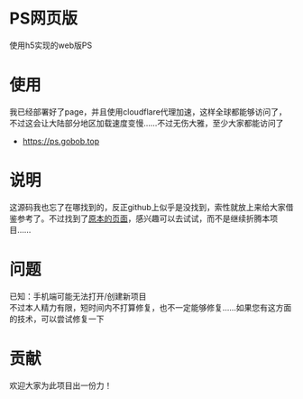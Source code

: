 # PS网页版
使用h5实现的web版PS

# 使用
我已经部署好了page，并且使用cloudflare代理加速，这样全球都能够访问了，不过这会让大陆部分地区加载速度变慢……不过无伤大雅，至少大家都能访问了
- <https://ps.gobob.top>

# 说明
这源码我也忘了在哪找到的，反正github上似乎是没找到，索性就放上来给大家借鉴参考了。不过找到了[原本的页面](ps.gaoding.com)，感兴趣可以去试试，而不是继续折腾本项目……

# 问题
已知：手机端可能无法打开/创建新项目  
不过本人精力有限，短时间内不打算修复，也不一定能够修复……如果您有这方面的技术，可以尝试修复一下

# 贡献
欢迎大家为此项目出一份力！
